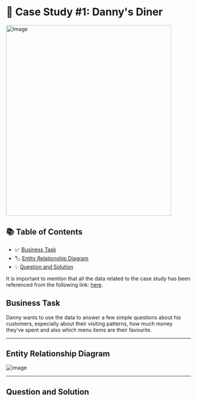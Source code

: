 # 🍜 Case Study #1: Danny's Diner 
<img src="https://user-images.githubusercontent.com/81607668/127727503-9d9e7a25-93cb-4f95-8bd0-20b87cb4b459.png" alt="Image" width="450" height="520">

## 📚 Table of Contents
- 📈 [Business Task](#business-task)
- 🏷️ [Entity Relationship Diagram](#entity-relationship-diagram)
- 💡 [Question and Solution](#question-and-solution)


It is important to mention that all the data related to the case study has been referenced from the following link: [here](https://8weeksqlchallenge.com/case-study-1/).

## Business Task
Danny wants to use the data to answer a few simple questions about his customers, especially about their visiting patterns, how much money they’ve spent and also which menu items are their favourite. 

***

## Entity Relationship Diagram

![image](https://user-images.githubusercontent.com/81607668/127271130-dca9aedd-4ca9-4ed8-b6ec-1e1920dca4a8.png)

***

## Question and Solution
